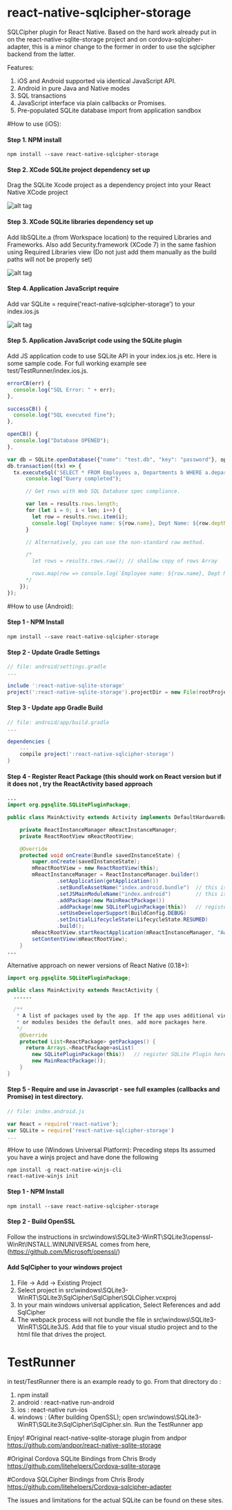 # react-native-sqlcipher-storage
SQLCipher plugin for React Native. Based on the hard work already put in on the react-native-sqlite-storage project and on cordova-sqlcipher-adapter, this is a minor change to the former in order to use the sqlcipher backend from the latter.

Features:
  1. iOS and Android supported via identical JavaScript API.
  2. Android in pure Java and Native modes
  3. SQL transactions
  4. JavaScript interface via plain callbacks or Promises.
  5. Pre-populated SQLite database import from application sandbox


#How to use (iOS):

#### Step 1. NPM install

```shell
npm install --save react-native-sqlcipher-storage
```

#### Step 2. XCode SQLite project dependency set up

Drag the SQLite Xcode project as a dependency project into your React Native XCode project

![alt tag](https://raw.github.com/andpor/react-native-sqlite-storage/master/instructions/libs.png)

#### Step 3. XCode SQLite libraries dependency set up

Add libSQLite.a (from Workspace location) to the required Libraries and Frameworks. Also add Security.framework (XCode 7) in the same fashion using Required Libraries view (Do not just add them manually as the build paths will not be properly set)

![alt tag](https://raw.github.com/andpor/react-native-sqlite-storage/master/instructions/addlibs.png)

#### Step 4. Application JavaScript require

Add var SQLite = require('react-native-sqlcipher-storage') to your index.ios.js

![alt tag](https://raw.github.com/andpor/react-native-sqlite-storage/master/instructions/require.png)

#### Step 5. Application JavaScript code using the SQLite plugin

Add JS application code to use SQLite API in your index.ios.js etc. Here is some sample code. For full working example see test/TestRunner/index.ios.js.

```javascript
errorCB(err) {
  console.log("SQL Error: " + err);
},

successCB() {
  console.log("SQL executed fine");
},

openCB() {
  console.log("Database OPENED");
},

var db = SQLite.openDatabase({"name": "test.db", "key": "password"}, openCB, errorCB);
db.transaction((tx) => {
  tx.executeSql('SELECT * FROM Employees a, Departments b WHERE a.department = b.department_id', [], (tx, results) => {
      console.log("Query completed");

      // Get rows with Web SQL Database spec compliance.

      var len = results.rows.length;
      for (let i = 0; i < len; i++) {
        let row = results.rows.item(i);
        console.log(`Employee name: ${row.name}, Dept Name: ${row.deptName}`);
      }

      // Alternatively, you can use the non-standard raw method.

      /*
        let rows = results.rows.raw(); // shallow copy of rows Array

        rows.map(row => console.log(`Employee name: ${row.name}, Dept Name: ${row.deptName}`));
      */
    });
});
```

#How to use (Android):

#### Step 1 - NPM Install

```shell
npm install --save react-native-sqlcipher-storage
```
#### Step 2 - Update Gradle Settings

```gradle
// file: android/settings.gradle
...

include ':react-native-sqlite-storage'
project(':react-native-sqlite-storage').projectDir = new File(rootProject.projectDir, '../node_modules/react-native-sqlcipher-storage/src/android')
```

#### Step 3 - Update app Gradle Build

```gradle
// file: android/app/build.gradle
...

dependencies {
    ...
    compile project(':react-native-sqlcipher-storage')
}
```

#### Step 4 - Register React Package (this should work on React version but if it does not , try the ReactActivity based approach

```java
...
import org.pgsqlite.SQLitePluginPackage;

public class MainActivity extends Activity implements DefaultHardwareBackBtnHandler {

    private ReactInstanceManager mReactInstanceManager;
    private ReactRootView mReactRootView;

    @Override
    protected void onCreate(Bundle savedInstanceState) {
        super.onCreate(savedInstanceState);
        mReactRootView = new ReactRootView(this);
        mReactInstanceManager = ReactInstanceManager.builder()
                .setApplication(getApplication())
                .setBundleAssetName("index.android.bundle")  // this is dependant on how you name you JS files, example assumes index.android.js
                .setJSMainModuleName("index.android")        // this is dependant on how you name you JS files, example assumes index.android.js
                .addPackage(new MainReactPackage())
                .addPackage(new SQLitePluginPackage(this))   // register SQLite Plugin here
                .setUseDeveloperSupport(BuildConfig.DEBUG)
                .setInitialLifecycleState(LifecycleState.RESUMED)
                .build();
        mReactRootView.startReactApplication(mReactInstanceManager, "AwesomeProject", null); //change "AwesomeProject" to name of your app
        setContentView(mReactRootView);
    }
...

```

Alternative approach on newer versions of React Native (0.18+):

```java
import org.pgsqlite.SQLitePluginPackage;

public class MainActivity extends ReactActivity {
  ......

  /**
   * A list of packages used by the app. If the app uses additional views
   * or modules besides the default ones, add more packages here.
   */
    @Override
    protected List<ReactPackage> getPackages() {
      return Arrays.<ReactPackage>asList(
        new SQLitePluginPackage(this))   // register SQLite Plugin here
        new MainReactPackage());
    }
}
```

#### Step 5 - Require and use in Javascript - see full examples (callbacks and Promise) in test directory.

```js
// file: index.android.js

var React = require('react-native');
var SQLite = require('react-native-sqlcipher-storage')
...
```
#How to use (Windows Universal Platform):
Preceding steps
Its assumed you have a winjs project and have done the following
```shell
npm install -g react-native-winjs-cli
react-native-winjs init
```

#### Step 1 - NPM Install
```shell
npm install --save react-native-sqlcipher-storage

```

#### Step 2 - Build OpenSSL
Follow the instructions in src\windows\SQLite3-WinRT\SQLite3\openssl-WinRt\INSTALL.WINUNIVERSAL
comes from here, (https://github.com/Microsoft/openssl/)

#### Add SqlCipher to your windows project
1. File -> Add -> Existing Project
2. Select project in src\windows\SQLite3-WinRT\SQLite3\SqlCipher\SqlCipher\SQLCipher.vcxproj
3. In your main windows universal application, Select References and add SqlCipher
4. The webpack process will not bundle the file in src\windows\SQLite3-WinRT\SQLite3JS. Add that file to your visual studio project and to the html file that drives the project.

# TestRunner

in test/TestRunner there is an example ready to go. From that directory do :

1. npm install
2. android : react-native run-android
3. ios : react-native run-ios
4. windows : (After building OpenSSL); open src\windows\SQLite3-WinRT\SQLite3\SqlCipher\SqlCipher.sln. Run the TestRunner app


Enjoy!
#Original react-native-sqlite-storage plugin from andpor
https://github.com/andpor/react-native-sqlite-storage

#Original Cordova SQLite Bindings from Chris Brody
https://github.com/litehelpers/Cordova-sqlite-storage

#Cordova SQLCipher Bindings from Chris Brody
https://github.com/litehelpers/Cordova-sqlcipher-adapter

The issues and limitations for the actual SQLite can be found on these sites.
